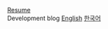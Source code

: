[Resume](https://about.hoseung.me)<br/>
Development blog [English](https://blog.hoseung.me/en) [한국어](https://blog.hoseung.me)
